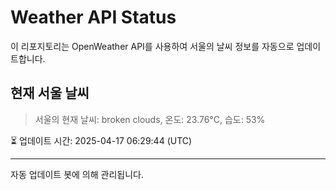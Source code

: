 
# Weather API Status

이 리포지토리는 OpenWeather API를 사용하여 서울의 날씨 정보를 자동으로 업데이트합니다.

## 현재 서울 날씨
> 서울의 현재 날씨: broken clouds, 온도: 23.76°C, 습도: 53%

⏳ 업데이트 시간: 2025-04-17 06:29:44 (UTC)

---
자동 업데이트 봇에 의해 관리됩니다.
